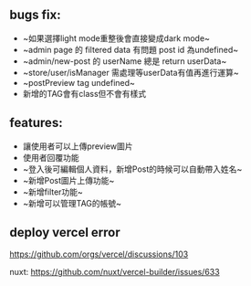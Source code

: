 ## bugs fix:
* ~如果選擇light mode重整後會直接變成dark mode~
* ~admin page 的 filtered data 有問題 post id 為undefined~
* ~admin/new-post 的 userName 總是 return userData~
* ~store/user/isManager 需處理等userData有值再進行運算~
* ~postPreview tag undefined~
* 新增的TAG會有class但不會有樣式

## features:
* 讓使用者可以上傳preview圖片
* 使用者回覆功能
* ~登入後可編輯個人資料，新增Post的時候可以自動帶入姓名~
* ~新增Post圖片上傳功能~
* ~新增filter功能~
* ~新增可以管理TAG的帳號~

## deploy vercel error
https://github.com/orgs/vercel/discussions/103

nuxt:
https://github.com/nuxt/vercel-builder/issues/633